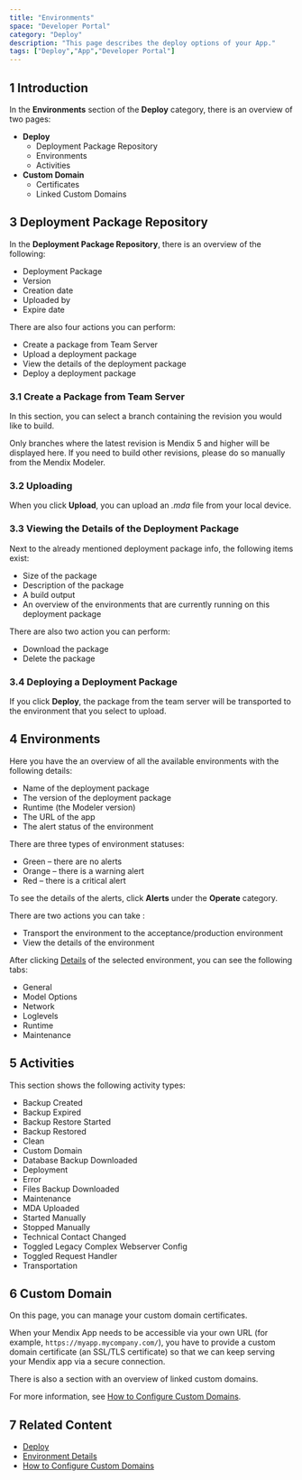 ```yaml
---
title: "Environments"
space: "Developer Portal"
category: "Deploy"
description: "This page describes the deploy options of your App."
tags: ["Deploy","App","Developer Portal"]
---
```


## 1 Introduction

In the **Environments** section of the **Deploy** category, there is an overview of two pages:

* **Deploy**
    * Deployment Package Repository
    * Environments 
    * Activities
* **Custom Domain**
    * Certificates
    * Linked Custom Domains

## 3 Deployment Package Repository

In the **Deployment Package Repository**, there is an overview of the following:

*   Deployment Package
*   Version
*   Creation date
*   Uploaded by
*   Expire date

There are also four actions you can perform:

*   Create a package from Team Server
*   Upload a deployment package
*   View the details of the deployment package
*   Deploy a deployment package

### 3.1 Create a Package from Team Server

In this section, you can select a branch containing the revision you would like to build.

Only branches where the latest revision is Mendix 5 and higher will be displayed here. If you need to build other revisions, please do so manually from the Mendix Modeler.

### 3.2 Uploading

When you click **Upload**, you can upload an *.mda* file from your local device.

### 3.3 Viewing the Details of the Deployment Package

Next to the already mentioned deployment package info, the following items exist:

* Size of the package
* Description of the package
* A build output
* An overview of the environments that are currently running on this deployment package

There are also two action you can perform:

* Download the package
* Delete the package

### 3.4 Deploying a Deployment Package

If you click **Deploy**, the package from the team server will be transported to the environment that you select to upload.

## 4 Environments

Here you have the an overview of all the available environments with the following details:

* Name of the deployment package
* The version of the deployment package
* Runtime (the Modeler version)
* The URL of the app
* The alert status of the environment

There are three types of environment statuses:

*   Green – there are no alerts
*   Orange – there is a warning alert
*   Red – there is a critical alert

To see the details of the alerts, click **Alerts** under the **Operate** category.

There are two actions you can take :

* Transport the environment to the acceptance/production environment
* View the details of the environment

After clicking [Details](/developerportal/deploy/environments-details) of the selected environment, you can see the following tabs:

* General
* Model Options
* Network
* Loglevels
* Runtime
* Maintenance

## 5 Activities

This section shows the following activity types:

* Backup Created
* Backup Expired
* Backup Restore Started
* Backup Restored
* Clean
* Custom Domain
* Database Backup Downloaded
* Deployment
* Error
* Files Backup Downloaded
* Maintenance
* MDA Uploaded
* Started Manually
* Stopped Manually
* Technical Contact Changed
* Toggled Legacy Complex Webserver Config
* Toggled Request Handler
* Transportation

## 6 Custom Domain

On this page, you can manage your custom domain certificates.

When your Mendix App needs to be accessible via your own URL (for example, `https://myapp.mycompany.com/`), you have to provide a custom domain certificate (an SSL/TLS certificate) so that we can keep serving your Mendix app via a secure connection.

There is also a section with an overview of linked custom domains.

For more information, see [How to Configure Custom Domains](/developerportal/howto/custom-domains).

## 7 Related Content 

*  [Deploy](/developerportal/deploy)
*  [Environment Details](/developerportal/deploy/environments-details)
*  [How to Configure Custom Domains](/developerportal/howto/custom-domains)
